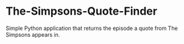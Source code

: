 # The-Simpsons-Quote-Finder
Simple Python application that returns the episode a quote from The Simpsons appears in.
